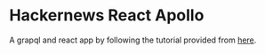# Hackernews React Apollo

A grapql and react app by following the tutorial provided from [here](https://www.howtographql.com/react-apollo/1-getting-started/).